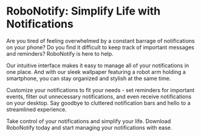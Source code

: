 <!--font:Poppins-->

# RoboNotify: Simplify Life with Notifications

Are you tired of feeling overwhelmed by a constant barrage of notifications on your phone? Do you find it difficult to keep track of important messages and reminders? RoboNotify is here to help.

Our intuitive interface makes it easy to manage all of your notifications in one place. And with our sleek wallpaper featuring a robot arm holding a smartphone, you can stay organized and stylish at the same time.

Customize your notifications to fit your needs - set reminders for important events, filter out unnecessary notifications, and even receive notifications on your desktop. Say goodbye to cluttered notification bars and hello to a streamlined experience.

Take control of your notifications and simplify your life. Download RoboNotify today and start managing your notifications with ease.

<!--

Write me markdown content of website with wallpaper:

"A wallpaper featuring a simple graphic of a robot arm holding a smartphone, with a space for placing important notifications or messages."

The header of the page should not be copy of the text but rather a real content of the website which is using this wallpaper.


---


# RoboNotify - Simplify Your Notifications

Welcome to RoboNotify, the ultimate notification management tool! Our simple and intuitive interface allows you to easily manage all of your notifications in one place. And what better way to stay organized than with our sleek wallpaper featuring a robot arm holding a smartphone?

With RoboNotify, you can customize your notifications to fit your needs. Set reminders for important events, filter out unnecessary notifications, and even receive notifications on your desktop. Say goodbye to cluttered notification bars and hello to a streamlined experience.

So why wait? Download RoboNotify today and simplify your life.


---


Heading is too long, rewrite whole content.


---


# Simplify Your Notifications with RoboNotify

Are you tired of constantly being bombarded with notifications on your phone? Do you find it difficult to keep track of important messages and reminders? Look no further than RoboNotify, the ultimate notification management tool.

Our intuitive interface allows you to easily manage all of your notifications in one place. And with our sleek wallpaper featuring a robot arm holding a smartphone, you can stay organized and on top of your notifications in style.

Customize your notifications to fit your needs - set reminders for important events, filter out unnecessary notifications, and even receive notifications on your desktop. Say goodbye to cluttered notification bars and hello to a streamlined experience.

Don't let overwhelming notifications control your life. Download RoboNotify today and simplify your notifications.


---


Heading is too long, rewrite whole content.


---


# Manage Your Notifications with Ease using RoboNotify

Are you tired of being overwhelmed by a flood of notifications on your phone? Do you often miss important messages and reminders because they get lost in the chaos? Look no further than RoboNotify, the ultimate tool for managing your notifications.

Our intuitive interface makes it easy to keep track of all your notifications in one place. And with our sleek wallpaper featuring a robot arm holding a smartphone, you can stay organized and stylish at the same time.

Customize your notifications to fit your needs - set reminders for important events, filter out unnecessary notifications, and even receive notifications on your desktop. Say goodbye to cluttered notification bars and hello to a streamlined experience.

Take control of your notifications and simplify your life. Download RoboNotify today and start managing your notifications with ease.


---


Heading is too long, rewrite whole content.


---


# Simplify Your Life with RoboNotify's Notification Management

Are you tired of feeling overwhelmed by a constant barrage of notifications on your phone? Do you find it difficult to keep track of important messages and reminders? RoboNotify is here to help.

Our intuitive interface makes it easy to manage all of your notifications in one place. And with our sleek wallpaper featuring a robot arm holding a smartphone, you can stay organized and stylish at the same time.

Customize your notifications to fit your needs - set reminders for important events, filter out unnecessary notifications, and even receive notifications on your desktop. Say goodbye to cluttered notification bars and hello to a streamlined experience.

Take control of your notifications and simplify your life. Download RoboNotify today and start managing your notifications with ease.


---


Write me a Google font which is best fitting for the website.

Pick from the list:
- Lato
- IBM Plex Sans
- Great Vibes
- Exo 2
- Playfair Display
- Orbitron
- Roboto
- Barlow Condensed
- Futura
- Raleway
- Inter
- Lobster
- Open Sans
- Poppins
- Montserrat
- Dancing Script
- Alegreya


Write just the font name nothing else.


---


Poppins

-->
